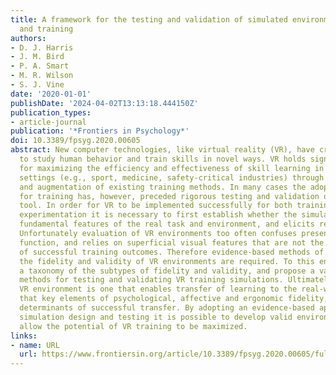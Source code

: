 ```yaml
---
title: A framework for the testing and validation of simulated environments in experimentation
  and training
authors:
- D. J. Harris
- J. M. Bird
- P. A. Smart
- M. R. Wilson
- S. J. Vine
date: '2020-01-01'
publishDate: '2024-04-02T13:13:18.444150Z'
publication_types:
- article-journal
publication: '*Frontiers in Psychology*'
doi: 10.3389/fpsyg.2020.00605
abstract: New computer technologies, like virtual reality (VR), have created opportunities
  to study human behavior and train skills in novel ways. VR holds significant promise
  for maximizing the efficiency and effectiveness of skill learning in a variety of
  settings (e.g., sport, medicine, safety-critical industries) through immersive learning
  and augmentation of existing training methods. In many cases the adoption of VR
  for training has, however, preceded rigorous testing and validation of the simulation
  tool. In order for VR to be implemented successfully for both training and psychological
  experimentation it is necessary to first establish whether the simulation captures
  fundamental features of the real task and environment, and elicits realistic behaviors.
  Unfortunately evaluation of VR environments too often confuses presentation and
  function, and relies on superficial visual features that are not the key determinants
  of successful training outcomes. Therefore evidence-based methods of establishing
  the fidelity and validity of VR environments are required. To this end, we outline
  a taxonomy of the subtypes of fidelity and validity, and propose a variety of practical
  methods for testing and validating VR training simulations. Ultimately, a successful
  VR environment is one that enables transfer of learning to the real-world. We propose
  that key elements of psychological, affective and ergonomic fidelity, are the real
  determinants of successful transfer. By adopting an evidence-based approach to VR
  simulation design and testing it is possible to develop valid environments that
  allow the potential of VR training to be maximized.
links:
- name: URL
  url: https://www.frontiersin.org/article/10.3389/fpsyg.2020.00605/full
---
```

